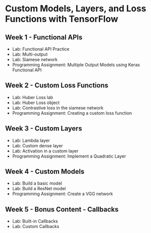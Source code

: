 # Custom Models, Layers, and Loss Functions with TensorFlow
## Week 1 - Functional APIs
- Lab: Functional API Practice
- Lab: Multi-output
- Lab: Siamese network
- Programming Assignment: Multiple Output Models using Keras Functional API

## Week 2 - Custom Loss Functions
- Lab: Huber Loss lab
- Lab: Huber Loss object
- Lab: Contrastive loss in the siamese network
- Programming Assignment: Creating a custom loss function

## Week 3 - Custom Layers
- Lab: Lambda layer
- Lab: Custom dense layer
- Lab: Activation in a custom layer
- Programming Assignment: Implement a Quadratic Layer

## Week 4 - Custom Models
- Lab: Build a basic model
- Lab: Build a ResNet model
- Programming Assignment: Create a VGG network

## Week 5 - Bonus Content - Callbacks
- Lab: Built-in Callbacks
- Lab: Custom Callbacks